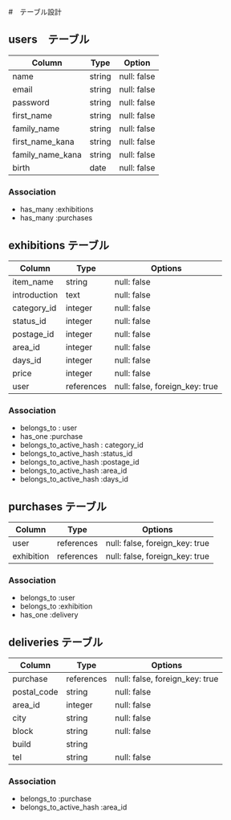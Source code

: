 #　テーブル設計

## users　テーブル

| Column           | Type    | Option      |
| ---------------- | ------- | ----------- |
| name             | string  | null: false |
| email            | string  | null: false |
| password         | string  | null: false |
| first_name       | string  | null: false |
| family_name      | string  | null: false |
| first_name_kana  | string  | null: false |
| family_name_kana | string  | null: false |
| birth            | date    | null: false |

### Association

- has_many :exhibitions
- has_many :purchases

## exhibitions テーブル

| Column       | Type       | Options                        |
| ------------ | ---------- | ------------------------------ |
| item_name    | string     | null: false                    |
| introduction | text       | null: false                    |
| category_id  | integer    | null: false                    |
| status_id    | integer    | null: false                    |
| postage_id   | integer    | null: false                    |
| area_id      | integer    | null: false                    |
| days_id      | integer    | null: false                    |
| price        | integer    | null: false                    |
| user         | references | null: false, foreign_key: true |

### Association

- belongs_to : user
- has_one :purchase
- belongs_to_active_hash : category_id
- belongs_to_active_hash :status_id
- belongs_to_active_hash :postage_id
- belongs_to_active_hash :area_id
- belongs_to_active_hash :days_id

## purchases テーブル

| Column       | Type       | Options                        |
| ------------ | ---------- | ------------------------------ |
| user         | references | null: false, foreign_key: true |
| exhibition   | references | null: false, foreign_key: true |

### Association

- belongs_to :user
- belongs_to :exhibition
- has_one :delivery


## deliveries テーブル

| Column         | Type       | Options                        |
| -------------- | ---------- | ------------------------------ |
| purchase       | references | null: false, foreign_key: true |
| postal_code    | string     | null: false                    |
| area_id        | integer    | null: false                    |
| city           | string     | null: false                    |
| block          | string     | null: false                    |
| build          | string     |                                |
| tel            | string     | null: false                    |


### Association

- belongs_to :purchase
- belongs_to_active_hash :area_id
